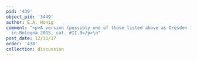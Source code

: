 ```yaml
---
pid: '439'
object_pid: '3449'
author: E.A. Honig
comment: "<p>A version (possibly one of those listed above as Dresden 1912?) exhibited
  in Bologna 2015, cat. #II.9</p>\n"
post_date: 12/31/17
order: '438'
collection: discussion
---
```


